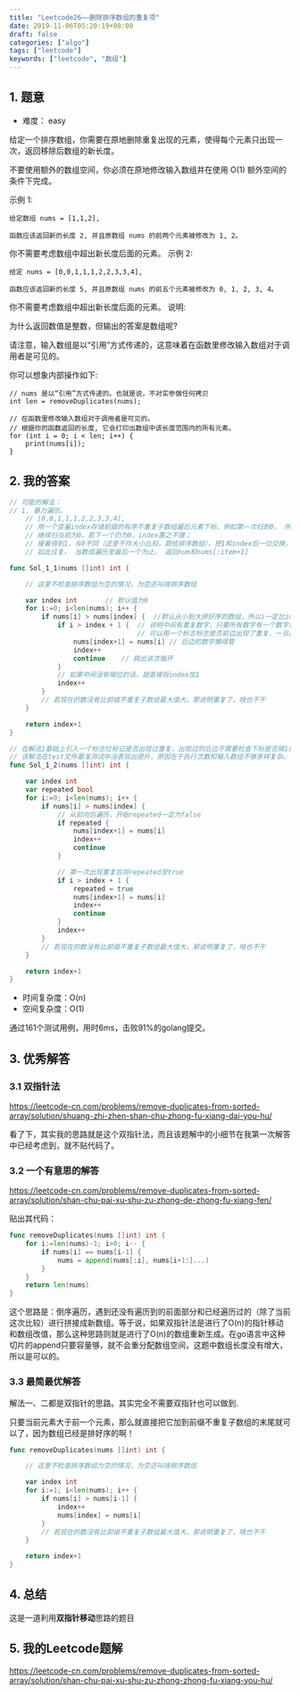 ```yaml
---
title: "Leetcode26——删除排序数组的重复项"
date: 2019-11-06T05:20:19+08:00
draft: false
categories: ["algo"]
tags: ["leetcode"]
keywords: ["leetcode", "数组"]
---
```


## 1. 题意

- 难度： easy

给定一个排序数组，你需要在原地删除重复出现的元素，使得每个元素只出现一次，返回移除后数组的新长度。

不要使用额外的数组空间，你必须在原地修改输入数组并在使用 O(1) 额外空间的条件下完成。

示例 1:

    给定数组 nums = [1,1,2],

    函数应该返回新的长度 2, 并且原数组 nums 的前两个元素被修改为 1, 2。

你不需要考虑数组中超出新长度后面的元素。
示例 2:

    给定 nums = [0,0,1,1,1,2,2,3,3,4],

    函数应该返回新的长度 5, 并且原数组 nums 的前五个元素被修改为 0, 1, 2, 3, 4。

你不需要考虑数组中超出新长度后面的元素。
说明:

为什么返回数值是整数，但输出的答案是数组呢?

请注意，输入数组是以“引用”方式传递的，这意味着在函数里修改输入数组对于调用者是可见的。

你可以想象内部操作如下:

    // nums 是以“引用”方式传递的。也就是说，不对实参做任何拷贝
    int len = removeDuplicates(nums);

    // 在函数里修改输入数组对于调用者是可见的。
    // 根据你的函数返回的长度, 它会打印出数组中该长度范围内的所有元素。
    for (int i = 0; i < len; i++) {
        print(nums[i]);
    }

## 2. 我的答案

```go
// 可能的解法：
// 1. 暴力遍历。
	// [0,0,1,1,1,2,2,3,3,4],
	// 用一个变量index存储前缀的有序不重复子数组最后元素下标，例如第一次扫到0， 所以index=0,
	// 继续扫当前为0，若下一个仍为0，index置之不理；
	// 接着得到1，与0不同（这里不作大小比较，题给排序数组），把1和index后一位交换，并更新index = 1
	// 如此往复， 当数组遍历至最后一个为止。 返回num和nums[:item+1]

func Sol_1_1(nums []int) int {

	// 这里不检查排序数组为空的情况，为空还叫啥排序数组

	var index int		// 默认值为0
	for i:=0; i<len(nums); i++ {
		if nums[i] > nums[index] {	//默认从小到大排好序的数组，所以i一定比index大，除了少数情况会等于
			if i > index + 1 {  // 说明中间有重复数字，只要所有数字有一个数字被重复了，都需要这样判断。这可以是下一版本的优化点，
								// 可以用一个标志标志是否前边出现了重复，一旦出现，后边所有，必然需要这样操作
				nums[index+1] = nums[i]	// 后边的数字懒得管
				index++
				continue	// 跳出该次循环
			}
			// 如果中间没有隔位的话，就直接将index加1
			index++
		}
		// 若现在的数没有比前缀不重复子数组最大值大，那说明重复了，啥也不干
	}

	return index+1
}

// 在解法1基础上引入一个标志位标记是否出现过重复，出现过则后边不需要检查下标是否隔1以上，直接换值
// 该解法在test文件基准测试中没表现出提升，原因在于执行次数和输入数组不够多样复杂。在leetcode平台提交结果确实优于解法1
func Sol_1_2(nums []int) int {

	var index int
	var repeated bool
	for i:=0; i<len(nums); i++ {
		if nums[i] > nums[index] {
			// 从前向后遍历，开始repeated一定为false
			if repeated {
				nums[index+1] = nums[i]
				index++
				continue
			}

			// 第一次出现重复后将repeated至true
			if i > index + 1 {
				repeated = true
				nums[index+1] = nums[i]
				index++
				continue
			}
			index++
		}
		// 若现在的数没有比前缀不重复子数组最大值大，那说明重复了，啥也不干
	}

	return index+1
}
```

- 时间复杂度：O(n)
- 空间复杂度：O(1)

通过161个测试用例，用时6ms，击败91%的golang提交。

## 3. 优秀解答

### 3.1 双指针法

<https://leetcode-cn.com/problems/remove-duplicates-from-sorted-array/solution/shuang-zhi-zhen-shan-chu-zhong-fu-xiang-dai-you-hu/>

看了下，其实我的思路就是这个双指针法，而且该题解中的小细节在我第一次解答中已经考虑到，就不贴代码了。

### 3.2 一个有意思的解答

<https://leetcode-cn.com/problems/remove-duplicates-from-sorted-array/solution/shan-chu-pai-xu-shu-zu-zhong-de-zhong-fu-xiang-fen/>

贴出其代码：

```go
func removeDuplicates(nums []int) int {
	for i:=len(nums)-1; i>0; i-- {
		if nums[i] == nums[i-1] {
			nums = append(nums[:i], nums[i+1:]...)
		}
	}
	return len(nums)
}
```

这个思路是：倒序遍历，遇到还没有遍历到的前面部分和已经遍历过的（除了当前这次比较）进行拼接成新数组。等于说，如果双指针法是进行了O(n)的指针移动和数组改值，那么这种思路则就是进行了O(n)的数组重新生成。在go语言中这种切片的append只要容量够，就不会重分配数组空间，这题中数组长度没有增大，所以是可以的。

### 3.3 最简最优解答

解法一、二都是双指针的思路。其实完全不需要双指针也可以做到.

只要当前元素大于前一个元素，那么就直接把它加到前缀不重复子数组的末尾就可以了，因为数组已经是排好序的啊！

```go
func removeDuplicates(nums []int) int {

    // 这里不检查排序数组为空的情况，为空还叫啥排序数组

	var index int
	for i:=1; i<len(nums); i++ {
		if nums[i] > nums[i-1] {
			index++
			nums[index] = nums[i]
		}
		// 若现在的数没有比前缀不重复子数组最大值大，那说明重复了，啥也不干
	}

	return index+1
}
```

## 4. 总结

这是一道利用**双指针移动**思路的题目

## 5. 我的Leetcode题解

<https://leetcode-cn.com/problems/remove-duplicates-from-sorted-array/solution/shan-chu-pai-xu-shu-zu-zhong-zhong-fu-xiang-you-hu/>